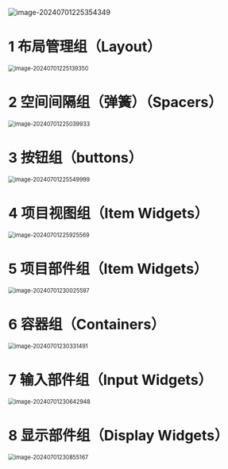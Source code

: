 ![image-20240701225354349](https://leafalice-image.oss-cn-hangzhou.aliyuncs.com/img/image-20240701225354349.png)

# 1 布局管理组（Layout）

<img src="https://leafalice-image.oss-cn-hangzhou.aliyuncs.com/img/image-20240701225139350.png" alt="image-20240701225139350" style="zoom:80%;" />

# 2 空间间隔组（弹簧）（Spacers）

<img src="https://leafalice-image.oss-cn-hangzhou.aliyuncs.com/img/image-20240701225039933.png" alt="image-20240701225039933" style="zoom:80%;" />

# 3 按钮组（buttons）

<img src="https://leafalice-image.oss-cn-hangzhou.aliyuncs.com/img/image-20240701225549999.png" alt="image-20240701225549999" style="zoom:80%;" />

# 4 项目视图组（Item Widgets）

<img src="https://leafalice-image.oss-cn-hangzhou.aliyuncs.com/img/image-20240701225925569.png" alt="image-20240701225925569" style="zoom:80%;" />

# 5 项目部件组（Item Widgets）

<img src="https://leafalice-image.oss-cn-hangzhou.aliyuncs.com/img/image-20240701230025597.png" alt="image-20240701230025597" style="zoom:80%;" />

# 6 容器组（Containers）

<img src="https://leafalice-image.oss-cn-hangzhou.aliyuncs.com/img/image-20240701230331491.png" alt="image-20240701230331491" style="zoom:80%;" />

# 7 输入部件组（Input Widgets）

<img src="https://leafalice-image.oss-cn-hangzhou.aliyuncs.com/img/image-20240701230642948.png" alt="image-20240701230642948" style="zoom:80%;" />

# 8 显示部件组（Display Widgets）

<img src="https://leafalice-image.oss-cn-hangzhou.aliyuncs.com/img/image-20240701230855167.png" alt="image-20240701230855167" style="zoom:80%;" />
